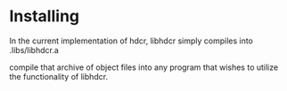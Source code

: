 # Installing

In the current implementation of hdcr, libhdcr simply compiles into .libs/libhdcr.a

compile that archive of object files into any program that wishes to utilize
the functionality of libhdcr.